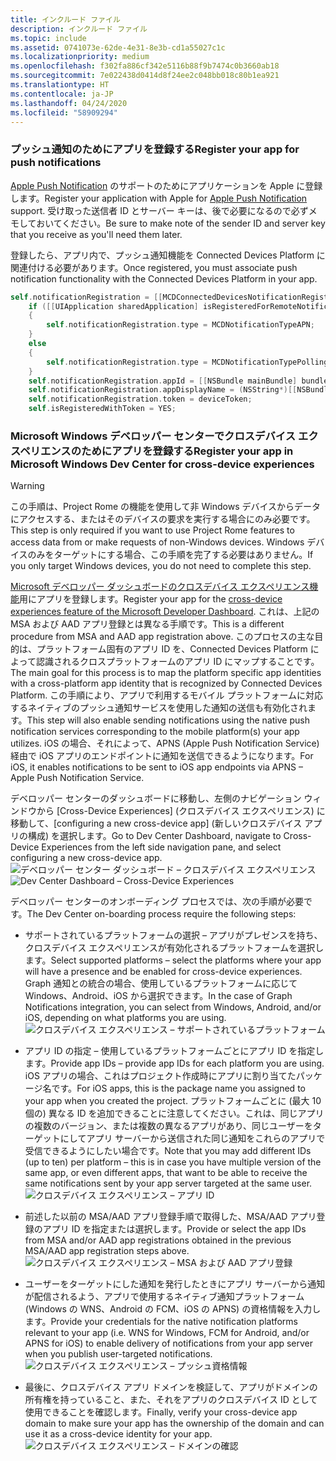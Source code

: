 ```yaml
---
title: インクルード ファイル
description: インクルード ファイル
ms.topic: include
ms.assetid: 0741073e-62de-4e31-8e3b-cd1a55027c1c
ms.localizationpriority: medium
ms.openlocfilehash: f302fa886cf342e5116b88f9b7474c0b3660ab18
ms.sourcegitcommit: 7e022438d0414d8f24ee2c048bb018c80b1ea921
ms.translationtype: HT
ms.contentlocale: ja-JP
ms.lasthandoff: 04/24/2020
ms.locfileid: "58909294"
---
```

### <a name="register-your-app-for-push-notifications"></a><span data-ttu-id="7f7c3-103">プッシュ通知のためにアプリを登録する</span><span class="sxs-lookup"><span data-stu-id="7f7c3-103">Register your app for push notifications</span></span>

<span data-ttu-id="7f7c3-104">[Apple Push Notification](https://developer.apple.com/notifications/) のサポートのためにアプリケーションを Apple に登録します。</span><span class="sxs-lookup"><span data-stu-id="7f7c3-104">Register your application with Apple for [Apple Push Notification](https://developer.apple.com/notifications/) support.</span></span> <span data-ttu-id="7f7c3-105">受け取った送信者 ID とサーバー キーは、後で必要になるので必ずメモしておいてください。</span><span class="sxs-lookup"><span data-stu-id="7f7c3-105">Be sure to make note of the sender ID and server key that you receive as you'll need them later.</span></span>

<span data-ttu-id="7f7c3-106">登録したら、アプリ内で、プッシュ通知機能を Connected Devices Platform に関連付ける必要があります。</span><span class="sxs-lookup"><span data-stu-id="7f7c3-106">Once registered, you must associate push notification functionality with the Connected Devices Platform in your app.</span></span>

```ObjectiveC
self.notificationRegistration = [[MCDConnectedDevicesNotificationRegistration alloc] init];
    if ([[UIApplication sharedApplication] isRegisteredForRemoteNotifications])
    {
        self.notificationRegistration.type = MCDNotificationTypeAPN;
    }
    else
    {
        self.notificationRegistration.type = MCDNotificationTypePolling;
    }
    self.notificationRegistration.appId = [[NSBundle mainBundle] bundleIdentifier];
    self.notificationRegistration.appDisplayName = (NSString*)[[NSBundle mainBundle] objectForInfoDictionaryKey:@"CFBundleDisplayName"];
    self.notificationRegistration.token = deviceToken;
    self.isRegisteredWithToken = YES;
```

### <a name="register-your-app-in-microsoft-windows-dev-center-for-cross-device-experiences"></a><span data-ttu-id="7f7c3-107">Microsoft Windows デベロッパー センターでクロスデバイス エクスペリエンスのためにアプリを登録する</span><span class="sxs-lookup"><span data-stu-id="7f7c3-107">Register your app in Microsoft Windows Dev Center for cross-device experiences</span></span>

> [!WARNING]
> <span data-ttu-id="7f7c3-108">この手順は、Project Rome の機能を使用して非 Windows デバイスからデータにアクセスする、またはそのデバイスの要求を実行する場合にのみ必要です。</span><span class="sxs-lookup"><span data-stu-id="7f7c3-108">This step is only required if you want to use Project Rome features to access data from or make requests of non-Windows devices.</span></span> <span data-ttu-id="7f7c3-109">Windows デバイスのみをターゲットにする場合、この手順を完了する必要はありません。</span><span class="sxs-lookup"><span data-stu-id="7f7c3-109">If you only target Windows devices, you do not need to complete this step.</span></span>

<span data-ttu-id="7f7c3-110">[Microsoft デベロッパー ダッシュボードのクロスデバイス エクスペリエンス機能](https://developer.microsoft.com/dashboard/crossplatform/web)用にアプリを登録します。</span><span class="sxs-lookup"><span data-stu-id="7f7c3-110">Register your app for the [cross-device experiences feature of the Microsoft Developer Dashboard](https://developer.microsoft.com/dashboard/crossplatform/web).</span></span> <span data-ttu-id="7f7c3-111">これは、上記の MSA および AAD アプリ登録とは異なる手順です。</span><span class="sxs-lookup"><span data-stu-id="7f7c3-111">This is a different procedure from MSA and AAD app registration above.</span></span> <span data-ttu-id="7f7c3-112">このプロセスの主な目的は、プラットフォーム固有のアプリ ID を、Connected Devices Platform によって認識されるクロスプラットフォームのアプリ ID にマップすることです。</span><span class="sxs-lookup"><span data-stu-id="7f7c3-112">The main goal for this process is to map the platform specific app identities with a cross-platform app identity that is recognized by Connected Devices Platform.</span></span> <span data-ttu-id="7f7c3-113">この手順により、アプリで利用するモバイル プラットフォームに対応するネイティブのプッシュ通知サービスを使用した通知の送信も有効化されます。</span><span class="sxs-lookup"><span data-stu-id="7f7c3-113">This step will also enable sending notifications using the native push notification services corresponding to the mobile platform(s) your app utilizes.</span></span> <span data-ttu-id="7f7c3-114">iOS の場合、それによって、APNS (Apple Push Notification Service) 経由で iOS アプリのエンドポイントに通知を送信できるようになります。</span><span class="sxs-lookup"><span data-stu-id="7f7c3-114">For iOS, it enables notifications to be sent to iOS app endpoints via APNS – Apple Push Notification Service.</span></span>

<span data-ttu-id="7f7c3-115">デベロッパー センターのダッシュボードに移動し、左側のナビゲーション ウィンドウから [Cross-Device Experiences] (クロスデバイス エクスペリエンス) に移動して、[configuring a new cross-device app] (新しいクロスデバイス アプリの構成) を選択します。</span><span class="sxs-lookup"><span data-stu-id="7f7c3-115">Go to Dev Center Dashboard, navigate to Cross-Device Experiences from the left side navigation pane, and select configuring a new cross-device app.</span></span>
<span data-ttu-id="7f7c3-116">![デベロッパー センター ダッシュボード – クロスデバイス エクスペリエンス](../../notifications/media/dev_center_portal/dev_center_portal_1_overview.png)</span><span class="sxs-lookup"><span data-stu-id="7f7c3-116">![Dev Center Dashboard – Cross-Device Experiences](../../notifications/media/dev_center_portal/dev_center_portal_1_overview.png)</span></span>

<span data-ttu-id="7f7c3-117">デベロッパー センターのオンボーディング プロセスでは、次の手順が必要です。</span><span class="sxs-lookup"><span data-stu-id="7f7c3-117">The Dev Center on-boarding process require the following steps:</span></span>

* <span data-ttu-id="7f7c3-118">サポートされているプラットフォームの選択 – アプリがプレゼンスを持ち、クロスデバイス エクスペリエンスが有効化されるプラットフォームを選択します。</span><span class="sxs-lookup"><span data-stu-id="7f7c3-118">Select supported platforms – select the platforms where your app will have a presence and be enabled for cross-device experiences.</span></span> <span data-ttu-id="7f7c3-119">Graph 通知との統合の場合、使用しているプラットフォームに応じて Windows、Android、iOS から選択できます。</span><span class="sxs-lookup"><span data-stu-id="7f7c3-119">In the case of Graph Notifications integration, you can select from Windows, Android, and/or iOS, depending on what platforms you are using.</span></span> ![クロスデバイス エクスペリエンス – サポートされているプラットフォーム](../../notifications/media/dev_center_portal/dev_center_portal_2_supported_platforms.png)

* <span data-ttu-id="7f7c3-121">アプリ ID の指定 – 使用しているプラットフォームごとにアプリ ID を指定します。</span><span class="sxs-lookup"><span data-stu-id="7f7c3-121">Provide app IDs – provide app IDs for each platform you are using.</span></span> <span data-ttu-id="7f7c3-122">iOS アプリの場合、これはプロジェクト作成時にアプリに割り当てたパッケージ名です。</span><span class="sxs-lookup"><span data-stu-id="7f7c3-122">For iOS apps, this is the package name you assigned to your app when you created the project.</span></span> <span data-ttu-id="7f7c3-123">プラットフォームごとに (最大 10 個の) 異なる ID を追加できることに注意してください。これは、同じアプリの複数のバージョン、または複数の異なるアプリがあり、同じユーザーをターゲットにしてアプリ サーバーから送信された同じ通知をこれらのアプリで受信できるようにしたい場合です。</span><span class="sxs-lookup"><span data-stu-id="7f7c3-123">Note that you may add different IDs (up to ten) per platform – this is in case you have multiple version of the same app, or even different apps, that want to be able to receive the same notifications sent by your app server targeted at the same user.</span></span> ![クロスデバイス エクスペリエンス – アプリ ID](../../notifications/media/dev_center_portal/dev_center_portal_3_app_ids.png)

* <span data-ttu-id="7f7c3-125">前述した以前の MSA/AAD アプリ登録手順で取得した、MSA/AAD アプリ登録のアプリ ID を指定または選択します。</span><span class="sxs-lookup"><span data-stu-id="7f7c3-125">Provide or select the app IDs from MSA and/or AAD app registrations obtained in the previous MSA/AAD app registration steps above.</span></span> ![クロスデバイス エクスペリエンス – MSA および AAD アプリ登録](../../notifications/media/dev_center_portal/dev_center_portal_4_msa_aad_connections.png)

* <span data-ttu-id="7f7c3-127">ユーザーをターゲットにした通知を発行したときにアプリ サーバーから通知が配信されるよう、アプリで使用するネイティブ通知プラットフォーム (Windows の WNS、Android の FCM、iOS の APNS) の資格情報を入力します。</span><span class="sxs-lookup"><span data-stu-id="7f7c3-127">Provide your credentials for the native notification platforms relevant to your app (i.e. WNS for Windows, FCM for Android, and/or APNS for iOS) to enable delivery of notifications from your app server when you publish user-targeted notifications.</span></span> ![クロスデバイス エクスペリエンス – プッシュ資格情報](../../notifications/media/dev_center_portal/dev_center_portal_5_push_credentials.png)

* <span data-ttu-id="7f7c3-129">最後に、クロスデバイス アプリ ドメインを検証して、アプリがドメインの所有権を持っていること、また、それをアプリのクロスデバイス ID として使用できることを確認します。</span><span class="sxs-lookup"><span data-stu-id="7f7c3-129">Finally, verify your cross-device app domain to make sure your app has the ownership of the domain and can use it as a cross-device identity for your app.</span></span> ![クロスデバイス エクスペリエンス – ドメインの確認](../../notifications/media/dev_center_portal/dev_center_portal_6_domain_verification.png)
